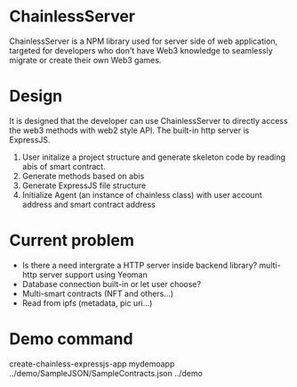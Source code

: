 # ChainlessServer
ChainlessServer is a NPM library used for server side of web application, targeted for developers who don't have Web3 knowledge to seamlessly migrate or create their own Web3 games.

# Design
It is designed that the developer can use ChainlessServer to directly access the web3 methods with web2 style API. The built-in http server is ExpressJS.

1. User initalize a project structure and generate skeleton code by reading abis of smart contract.
2. Generate methods based on abis
3. Generate ExpressJS file structure
4. Initialize Agent (an instance of chainless class) with user account address and smart contract address

# Current problem

* Is there a need intergrate a HTTP server inside backend library? multi-http server support using Yeoman
* Database connection built-in or let user choose?
* Multi-smart contracts (NFT and others...)
* Read from ipfs (metadata, pic uri...)

# Demo command
create-chainless-expressjs-app mydemoapp ../demo/SampleJSON/SampleContracts.json ../demo